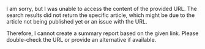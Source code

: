 I am sorry, but I was unable to access the content of the provided URL. The search results did not return the specific article, which might be due to the article not being published yet or an issue with the URL.

Therefore, I cannot create a summary report based on the given link. Please double-check the URL or provide an alternative if available.